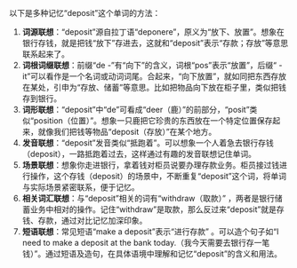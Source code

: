以下是多种记忆“deposit”这个单词的方法：
1. **词源联想**：“deposit”源自拉丁语“deponere”，原义为“放下、放置”。想象在银行存钱，就是把钱“放下”存进去，这就和“deposit”表示“存款；存放”等意思联系起来了。
2. **词根词缀联想**：前缀“de -”有“向下”的含义，词根“pos”表示“放置”，后缀“ - it”可以看作是一个名词或动词词尾。合起来，“向下放置”，就如同把东西存放在某处，引申为“存放、储蓄”等意思。比如把物品向下放在柜子里，类似把钱存到银行。
3. **词形联想**：“deposit”中“de”可看成“deer（鹿）”的前部分，“posit”类似“position（位置）”。想象一只鹿把它珍贵的东西放在一个特定位置保存起来，就像我们把钱等物品“deposit（存放）”在某个地方。
4. **发音联想**：“deposit”发音类似“抵跑着”。可以想象一个人着急去银行存钱（deposit），一路抵跑着过去，这样通过有趣的发音联想记住单词。
5. **场景联想**：想象你走进银行，拿着钱对柜员说要办理存款业务。柜员接过钱进行操作，这个存钱（deposit）的场景中，不断重复“deposit”这个词，将单词与实际场景紧密联系，便于记忆。
6. **相关词汇联想**：与“deposit”相关的词有“withdraw（取款）” ，两者是银行储蓄业务中相对的操作。记住“withdraw”是取款，那么反过来“deposit”就是存钱、存款，通过对比记忆加深印象。
7. **短语联想**：常见短语“make a deposit”表示“进行存款” 。可以造个句子如“I need to make a deposit at the bank today.（我今天需要去银行存一笔钱）”。通过短语及造句，在具体语境中理解和记忆“deposit”的含义和用法。 